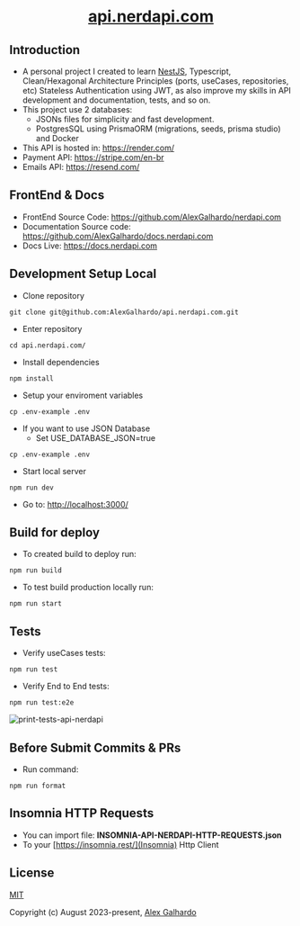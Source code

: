 <div align="center">
 <h1 align="center"><a href="https://api.nerdapi.com/" target="_blank">api.nerdapi.com</a></h1>
</div>

## Introduction

*   A personal project I created to learn [NestJS](https://nestjs.com/), Typescript, Clean/Hexagonal Architecture Principles (ports, useCases, repositories, etc) Stateless Authentication using JWT, as also improve my skills in API development and documentation, tests, and so on.
*   This project use 2 databases:
    *   JSONs files for simplicity and fast development.
    *   PostgresSQL using PrismaORM (migrations, seeds, prisma studio) and Docker
*   This API is hosted in: <https://render.com/>
*   Payment API: <https://stripe.com/en-br>
*   Emails API: <https://resend.com/>

## FrontEnd & Docs

*   FrontEnd Source Code: <https://github.com/AlexGalhardo/nerdapi.com>
*   Documentation Source code: <https://github.com/AlexGalhardo/docs.nerdapi.com>
*   Docs Live: <https://docs.nerdapi.com>

## Development Setup Local

*   Clone repository

<!---->

    git clone git@github.com:AlexGalhardo/api.nerdapi.com.git

*   Enter repository

<!---->

    cd api.nerdapi.com/

*   Install dependencies

<!---->

    npm install

*   Setup your enviroment variables

<!---->

    cp .env-example .env

*   If you want to use JSON Database
    *   Set USE\_DATABASE\_JSON=true

<!---->

    cp .env-example .env

*   Start local server

<!---->

    npm run dev

*   Go to: <http://localhost:3000/>

## Build for deploy

*   To created build to deploy run:

<!---->

    npm run build

*   To test build production locally run:

<!---->

    npm run start

## Tests

*   Verify useCases tests:

<!---->

    npm run test

*   Verify End to End tests:

<!---->

    npm run test:e2e

![print-tests-api-nerdapi](https://github.com/AlexGalhardo/api.nerdapi.com/assets/19540357/c9fe9b9a-2a17-4612-bb85-3ab06d1467bc)

## Before Submit Commits & PRs

*   Run command:

<!---->

    npm run format

<!---->

## Insomnia HTTP Requests

*   You can import file: <b>INSOMNIA-API-NERDAPI-HTTP-REQUESTS.json</b>
*   To your [https://insomnia.rest/](Insomnia) Http Client

## License

[MIT](http://opensource.org/licenses/MIT)

Copyright (c) August 2023-present, [Alex Galhardo](https://github.com/AlexGalhardo)
